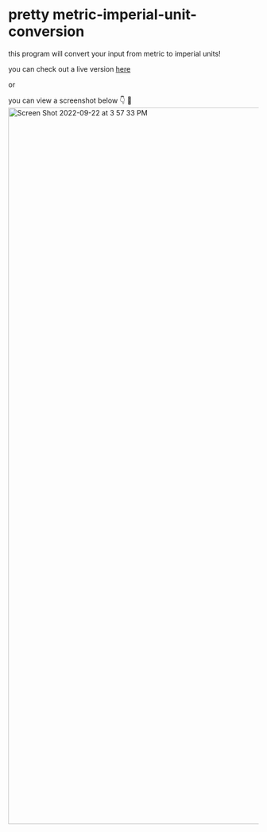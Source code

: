 # pretty metric-imperial-unit-conversion
 
this program will convert your input from metric to imperial units!

you can check out a live version [here](https://jazzy-sprite-1baa90.netlify.app/)

or

you can view a screenshot below 👇
🏼<img width="1440" alt="Screen Shot 2022-09-22 at 3 57 33 PM" src="https://user-images.githubusercontent.com/25935404/191849926-f7c20a20-bcb9-412e-86fd-a214f025096d.png">
